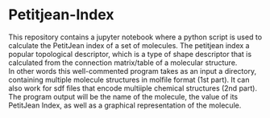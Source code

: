 # Petitjean-Index
This repository contains a jupyter notebook where a python script is used to calculate the PetitJean index of a set of molecules. The petitjean index a popular topological descriptor, which is a type of shape descriptor that is calculated from the connection matrix/table of a molecular structure.\
In other words this well-commented program takes as an input a directory, containing multiple molecule structures in molfile format (1st part). It can also work for sdf files that encode multiiple chemical structures (2nd part). The program output will be the name of the molecule, the value of its PetitJean Index, as well as a graphical representation of the molecule. 
